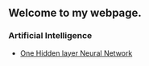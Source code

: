 ## Welcome to my webpage. 




### Artificial Intelligence 

- <a href="Mohit_PA1.html">One Hidden layer Neural Network</a>



